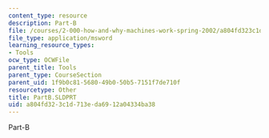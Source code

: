 ```yaml
---
content_type: resource
description: Part-B
file: /courses/2-000-how-and-why-machines-work-spring-2002/a804fd323c1d713eda6912a04334ba38_PartB.SLDPRT
file_type: application/msword
learning_resource_types:
- Tools
ocw_type: OCWFile
parent_title: Tools
parent_type: CourseSection
parent_uid: 1f9b0c81-5680-49b0-50b5-7151f7de710f
resourcetype: Other
title: PartB.SLDPRT
uid: a804fd32-3c1d-713e-da69-12a04334ba38
---
```

Part-B

